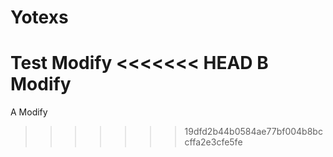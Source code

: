 # Yotexs
Test Modify
<<<<<<< HEAD
B Modify
=======
A Modify
>>>>>>> 19dfd2b44b0584ae77bf004b8bccffa2e3cfe5fe
